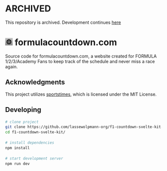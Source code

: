 # ARCHIVED
This repository is archived. Development continues [here](https://github.com/lassewolpmann/formulacountdown)

# <img src="https://raw.githubusercontent.com/lassewolpmann-org/f1-countdown-svelte-kit/main/static/favicon.png" alt="drawing" width="24"/> formulacountdown.com
Source code for formulacountdown.com, a website created for FORMULA 1/2/3/Academy Fans to keep track of the schedule and never miss a race again.

## Acknowledgments
This project utilizes [sportstimes](https://github.com/sportstimes/f1/blob/main/LICENSE), which is licensed under the MIT License.

## Developing
```bash
# clone project
git clone https://github.com/lassewolpmann-org/f1-countdown-svelte-kit.git
cd f1-countdown-svelte-kit/

# install dependencies
npm install

# start development server
npm run dev
```
